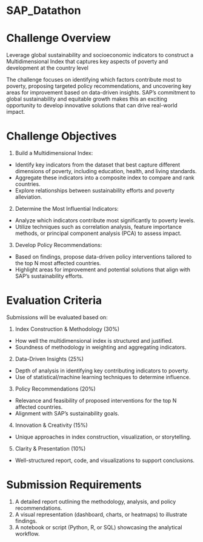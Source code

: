 ﻿# SAP_Datathon

# Challenge Overview
Leverage global sustainability and socioeconomic indicators to construct a Multidimensional Index that captures key aspects of poverty and development at the country level

The challenge focuses on identifying which factors contribute most to poverty, proposing
targeted policy recommendations, and uncovering key areas for improvement based on
data-driven insights. SAP’s commitment to global sustainability and equitable growth makes
this an exciting opportunity to develop innovative solutions that can drive real-world impact.

# Challenge Objectives
1. Build a Multidimensional Index:
- Identify key indicators from the dataset that best capture different dimensions of
poverty, including education, health, and living standards.
- Aggregate these indicators into a composite index to compare and rank
countries.
- Explore relationships between sustainability efforts and poverty alleviation.
2. Determine the Most Influential Indicators:
- Analyze which indicators contribute most significantly to poverty levels.
- Utilize techniques such as correlation analysis, feature importance methods,
or principal component analysis (PCA) to assess impact.

3. Develop Policy Recommendations:
- Based on findings, propose data-driven policy interventions tailored to the top
N most affected countries.
- Highlight areas for improvement and potential solutions that align with SAP’s
sustainability efforts.

# Evaluation Criteria
Submissions will be evaluated based on:
1. Index Construction & Methodology (30%)
- How well the multidimensional index is structured and justified.
- Soundness of methodology in weighting and aggregating indicators.
2. Data-Driven Insights (25%)
- Depth of analysis in identifying key contributing indicators to poverty.
- Use of statistical/machine learning techniques to determine influence.
3. Policy Recommendations (20%)
- Relevance and feasibility of proposed interventions for the top N affected
countries.
- Alignment with SAP’s sustainability goals.
4. Innovation & Creativity (15%)
- Unique approaches in index construction, visualization, or storytelling.
5. Clarity & Presentation (10%)
- Well-structured report, code, and visualizations to support conclusions.

# Submission Requirements
1. A detailed report outlining the methodology, analysis, and policy recommendations.
2. A visual representation (dashboard, charts, or heatmaps) to illustrate findings.
3. A notebook or script (Python, R, or SQL) showcasing the analytical workflow.
